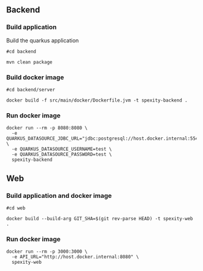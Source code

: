 ## Backend

### Build application

Build the quarkus application 
```shell
#cd backend

mvn clean package
```

### Build docker image
```shell
#cd backend/server

docker build -f src/main/docker/Dockerfile.jvm -t spexity-backend .
```

### Run docker image

```shell
docker run --rm -p 8080:8080 \
  -e QUARKUS_DATASOURCE_JDBC_URL="jdbc:postgresql://host.docker.internal:55432/spexity" \
  -e QUARKUS_DATASOURCE_USERNAME=test \
  -e QUARKUS_DATASOURCE_PASSWORD=test \
  spexity-backend
```


## Web

### Build application and docker image
```shell
#cd web

docker build --build-arg GIT_SHA=$(git rev-parse HEAD) -t spexity-web .
```


### Run docker image

```shell
docker run --rm -p 3000:3000 \
  -e API_URL="http://host.docker.internal:8080" \
  spexity-web
```
